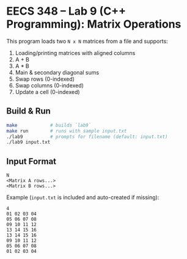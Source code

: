 # EECS 348 – Lab 9 (C++ Programming): Matrix Operations

This program loads two `N x N` matrices from a file and supports:
1) Loading/printing matrices with aligned columns  
2) A + B  
3) A * B  
4) Main & secondary diagonal sums  
5) Swap rows (0-indexed)  
6) Swap columns (0-indexed)  
7) Update a cell (0-indexed)  

## Build & Run

```bash
make            # builds `lab9`
make run        # runs with sample input.txt
./lab9          # prompts for filename (default: input.txt)
./lab9 input.txt
```

## Input Format

```
N
<Matrix A rows...>
<Matrix B rows...>
```

Example (`input.txt` is included and auto-created if missing):
```
4
01 02 03 04
05 06 07 08
09 10 11 12
13 14 15 16
13 14 15 16
09 10 11 12
05 06 07 08
01 02 03 04
```
